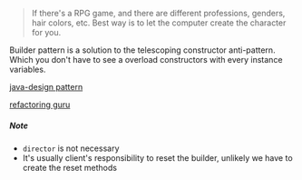 > If there's a RPG game, and there are different professions, genders, hair colors, etc. Best way is to let the computer create the character for you. 

Builder pattern is a solution to the telescoping constructor anti-pattern. Which you don't have to see a overload constructors with every instance variables.


[java-design pattern](https://java-design-patterns.com/patterns/builder/) 

[refactoring guru](https://refactoring.guru/design-patterns/builder) 

##### Note

- `director` is not necessary
- It's usually client's responsibility to reset the builder, unlikely we have to create the reset methods
